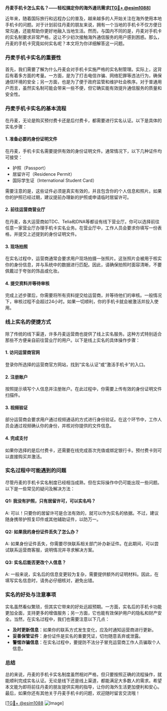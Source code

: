 **丹麦手机卡怎么实名？——轻松搞定你的海外通讯需求[[TG💪+ @esim1088](https://t.me/s/esim1088)]**

近年来，随着国际旅行和远程办公的普及，越来越多的人开始关注在海外使用本地手机卡的问题。对于计划前往丹麦的朋友来说，拥有一个当地的手机卡不仅方便日常沟通，还能帮助你更好地融入当地生活。然而，与国内不同的是，丹麦对手机卡的实名制要求非常严格，这让不少初次接触海外通信服务的用户感到困惑。那么，丹麦的手机卡究竟如何实名呢？本文将为你详细解答这一问题。

### **丹麦手机卡实名的重要性**

首先，我们需要了解为什么丹麦会对手机卡实施严格的实名制管理。实际上，这背后有着多方面的考量。一方面，是为了打击电信诈骗、网络犯罪等违法行为，确保通信环境的安全；另一方面，也是为了便于政府监管和维护社会秩序。对于普通用户而言，虽然实名制可能会带来一些不便，但它确实能有效提升通信服务的质量和安全性。

### **丹麦手机卡实名的基本流程**

在丹麦，无论是购买预付费卡还是后付费卡，都需要进行实名认证。以下是具体的实名步骤：

#### **1. 准备必要的身份证明文件**
在丹麦，手机卡实名需要提供有效的身份证明文件。通常情况下，以下几种证件均可接受：
- 护照（Passport）
- 居留许可（Residence Permit）
- 国际学生证（International Student Card）

需要注意的是，这些证件必须是真实有效的，并且包含你的个人信息和照片。如果你的护照已经过期，建议提前办理新的护照或申请临时居留许可。

#### **2. 前往运营商营业厅**
在丹麦，各大运营商如TDC、Telia和DNA等都设有线下营业厅。你可以选择前往任意一家营业厅办理手机卡实名业务。在营业厅中，工作人员会要求你填写一份表格，并提交上述提到的身份证明文件。

#### **3. 现场拍照**
在实名过程中，运营商通常会要求用户现场拍摄一张照片。这张照片会被用于核实你的身份信息，并与系统中的数据进行匹配。因此，请确保拍照时面容清晰，不要佩戴过于夸张的饰品或化妆。

#### **4. 提交资料并等待审核**
完成上述步骤后，你需要将所有资料提交给运营商，并等待他们的审核。一般情况下，审核过程不会超过24小时。如果一切顺利，你的手机卡就会被激活并投入使用。

### **线上实名的便捷方式**

除了传统的线下渠道，许多丹麦运营商也提供了线上实名服务。这种方式特别适合那些不方便亲自前往营业厅的用户。以下是线上实名的具体操作步骤：

#### **1. 访问运营商官网**
登录你所选择的运营商官方网站，找到“实名认证”或“激活手机卡”的入口。

#### **2. 注册账户**
按照提示填写个人信息并注册账户。在此过程中，你需要上传有效的身份证明文件扫描件。

#### **3. 视频验证**
部分运营商会要求用户通过视频通话的方式进行身份验证。在这个环节中，工作人员会通过视频确认你的身份，并核对你提供的文件信息。

#### **4. 完成支付**
如果你选择的是后付费卡，还需要在线完成首次充值或绑定银行卡。预付费卡则可以直接购买并激活。

### **实名过程中可能遇到的问题**

尽管丹麦的手机卡实名制度已经相当成熟，但在实际操作中仍可能出现一些问题。以下是一些常见的疑问及解决方法：

#### **Q1: 我没有护照，只有居留许可，可以实名吗？**
A: 可以！只要你的居留许可是合法有效的，就可以作为实名的依据。不过，建议随身携带护照复印件或其他辅助证件，以防万一。

#### **Q2: 如果我的身份证件丢失了怎么办？**
A: 如果身份证件丢失，你需要尽快联系相关部门补办新证件。在此期间，可以尝试联系运营商客服，说明情况并寻求解决方案。

#### **Q3: 实名后能否更改个人信息？**
A: 一般来说，实名后的信息变更较为复杂，需要提供额外的证明材料。因此，在填写实名信息时，请务必仔细核对，避免出错。

### **实名的好处与注意事项**

实名虽然看似繁琐，但其实它带来的好处远超预期。一方面，实名后的手机卡功能更加全面，支持更多的增值服务；另一方面，它也能有效保护用户的隐私和财产安全。当然，在实名过程中，我们也需要注意以下几点：

- **及时更新信息**：如果你的联系方式发生变化，应及时通知运营商进行更新。
- **妥善保管证件**：身份证件是实名的重要凭证，切勿随意丢弃或泄露。
- **警惕诈骗信息**：在实名过程中，要提防不法分子冒充运营商工作人员骗取个人信息。

### **总结**

总的来说，丹麦的手机卡实名制度虽然相对严格，但只要按照正确的流程操作，就能顺利完成实名认证。无论是线下还是线上渠道，都能满足大多数人的需求。希望本文能为即将前往丹麦的朋友提供实用的指导，让你的海外生活更加便利和安心。最后，如果你还有其他关于丹麦手机卡的问题，欢迎随时留言交流哦！

[[TG💪+ @esim1088](https://t.me/s/esim1088) ![Image](https://i.postimg.cc/4NQfJmqS/Snipaste-2025-05-13-00-14-12.png)]